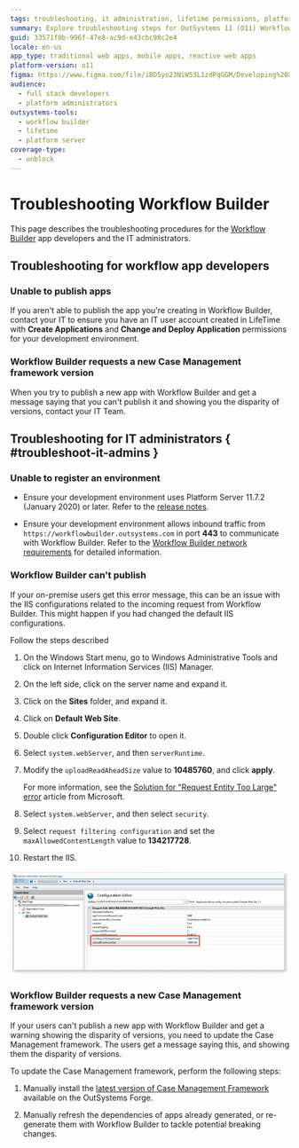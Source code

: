 ```yaml
---
tags: troubleshooting, it administration, lifetime permissions, platform server, network requirements
summary: Explore troubleshooting steps for OutSystems 11 (O11) Workflow Builder for both app developers and IT administrators.
guid: 33571f0b-996f-47e8-ac9d-e43cbc98c2e4
locale: en-us
app_type: traditional web apps, mobile apps, reactive web apps
platform-version: o11
figma: https://www.figma.com/file/iBD5yo23NiW53L1zdPqGGM/Developing%20an%20Application?node-id=4376:910
audience:
  - full stack developers
  - platform administrators
outsystems-tools:
  - workflow builder
  - lifetime
  - platform server
coverage-type:
  - unblock
---
```


# Troubleshooting Workflow Builder

This page describes the troubleshooting procedures for the [Workflow Builder](http://workflowbuilder.outsystems.com/) app developers and the IT administrators.

## Troubleshooting for workflow app developers

### Unable to publish apps

If you aren't able to publish the app you're creating in Workflow Builder, contact your IT to ensure you have an IT user account created in LifeTime with **Create Applications** and **Change and Deploy Application** permissions for your development environment.

### Workflow Builder requests a new Case Management framework version

When you try to publish a new app with Workflow Builder and get a message saying that you can't publish it and showing you the disparity of versions, contact your IT Team.

## Troubleshooting for IT administrators  { #troubleshoot-it-admins }

### Unable to register an environment

* Ensure your development environment uses Platform Server 11.7.2 (January 2020) or later. Refer to the [release notes](https://success.outsystems.com/Support/Release_Notes/Workflow_Builder).

* Ensure your development environment allows inbound traffic from `https://workflowbuilder.outsystems.com` in port **443** to communicate with Workflow Builder. Refer to the [Workflow Builder network requirements](../../../setup-infra-platform/setup/network-requirements.md#workflow-builder) for detailed information.

### Workflow Builder can't publish

If your on-premise users get this error message, this can be an issue with the IIS configurations related to the incoming request from Workflow Builder. This might happen if you had changed the default IIS configurations.

Follow the steps described

1. On the Windows Start menu, go to Windows Administrative Tools and click on Internet Information Services (IIS) Manager.

1. On the left side, click on the server name and expand it.

1. Click on the **Sites** folder, and expand it.

1. Click on **Default Web Site**.

1. Double click **Configuration Editor** to open it.

1. Select `system.webServer`, and then `serverRuntime`.

1. Modify the `uploadReadAheadSize` value to **10485760**, and click **apply**.

    For more information, see the [Solution for "Request Entity Too Large" error]( https://techcommunity.microsoft.com/t5/iis-support-blog/solution-for-request-entity-too-large-error/ba-p/501134) article from Microsoft.

1. Select `system.webServer`, and then select `security`.

1. Select `request filtering configuration` and set the `maxAllowedContentLength` value to **134217728**.

1. Restart the IIS.

![Screenshot of Internet Information Services (IIS) Manager showing the Default Web Site selected for configuration adjustments](images/iss-default-website.png "IIS Default Website Configuration")

### Workflow Builder requests a new Case Management framework version

If your users can't publish a new app with Workflow Builder and get a warning showing the disparity of versions, you need to update the Case Management framework. The users get a message saying this, and showing them the disparity of versions.

To update the Case Management framework, perform the following steps:

1. Manually install the [latest version of Case Management Framework](https://www.outsystems.com/forge/component-overview/9179/case-management-framework) available on the OutSystems Forge.

1. Manually refresh the dependencies of apps already generated, or re-generate them with Workflow Builder to tackle potential breaking changes.
